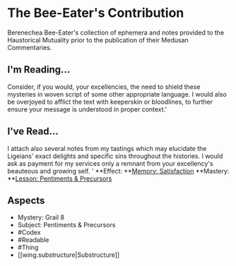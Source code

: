 # The Bee-Eater's Contribution
Berenechea Bee-Eater's collection of ephemera and notes provided to the Haustorical Mutuality prior to the publication of their Medusan Commentaries.
## I'm Reading...
Consider, if you would, your excellencies, the need to shield these mysteries in woven script of some other appropriate language. I would also be overjoyed to afflict the text with keeperskin or bloodlines, to further ensure your message is understood in proper context.'
## I've Read...
I attach also several notes from my tastings which may elucidate the Ligeians' exact delights and specific sins throughout the histories. I would ask as payment for my services only a remnant from your excellency's beauteous and growing self. '
**Effect: **[Memory: Satisfaction](https://uadaf.theevilroot.xyz/rowenarium/element/mem.satisfaction)
**Mastery: **[Lesson: Pentiments & Precursors](https://uadaf.theevilroot.xyz/rowenarium/element/x.pentiments.precursors)
## Aspects
- Mystery: Grail 8
- Subject: Pentiments & Precursors
- #Codex
- #Readable
- #Thing
- [[wing.substructure|Substructure]]